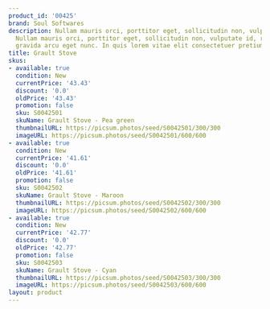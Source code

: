 ```yaml
---
product_id: '00425'
brand: Soul Softwares
description: Nullam mauris orci, porttitor eget, sollicitudin non, vulputate id, risus.
  Nullam mauris orci, porttitor eget, sollicitudin non, vulputate id, risus. Nunc
  gravida arcu eget nunc. In quis lorem vitae elit consectetuer pretium.
title: Grault Stove
skus:
- available: true
  condition: New
  currentPrice: '43.43'
  discount: '0.0'
  oldPrice: '43.43'
  promotion: false
  sku: S0042501
  skuName: Grault Stove - Pea green
  thumbnailURL: https://picsum.photos/seed/S0042501/300/300
  imageURL: https://picsum.photos/seed/S0042501/600/600
- available: true
  condition: New
  currentPrice: '41.61'
  discount: '0.0'
  oldPrice: '41.61'
  promotion: false
  sku: S0042502
  skuName: Grault Stove - Maroon
  thumbnailURL: https://picsum.photos/seed/S0042502/300/300
  imageURL: https://picsum.photos/seed/S0042502/600/600
- available: true
  condition: New
  currentPrice: '42.77'
  discount: '0.0'
  oldPrice: '42.77'
  promotion: false
  sku: S0042503
  skuName: Grault Stove - Cyan
  thumbnailURL: https://picsum.photos/seed/S0042503/300/300
  imageURL: https://picsum.photos/seed/S0042503/600/600
layout: product
---
```

